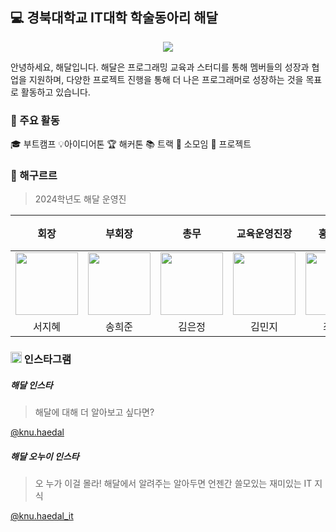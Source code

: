 ## 💻 경북대학교 IT대학 학술동아리 해달
<p align="center"><img src="https://velog.velcdn.com/images/ppocchi/post/32705e61-d376-4af9-886f-c1ee587fb0a6/image.png"></p>
안녕하세요, 해달입니다. 해달은 프로그래밍 교육과 스터디를 통해 멤버들의 성장과 협업을 지원하며, 다양한 프로젝트 진행을 통해 더 나은 프로그래머로 성장하는 것을 목표로 활동하고 있습니다.

### 🚀 주요 활동
🎓 부트캠프 💡아이디어톤 🏆 해커톤 📚 트랙 🔎 소모임 🏁 프로젝트

### 👑 해구르르
> 2024학년도 해달 운영진

| 회장 | 부회장 | 총무 | 교육운영진장 | 홍보부장 | 트랙조직위원장 | 기술관리부장 |
| :-----: | :-----: | :-----: | :-----: | :-----: | :-----: | :-----: |
|[<img src="https://github.com/swisdom784.png" width="100px">](https://github.com/swisdom784) | [<img src="https://github.com/thdgmlwns1.png" width="100px">](https://github.com/thdgmlwns1) |[<img src="https://github.com/ezzkimm.png" width="100px">](https://github.com/ezzkimm) |[<img src="https://github.com/churaly.png" width="100px">](https://github.com/churaly) |[<img src="https://github.com/pigmal24.png" width="100px">](https://github.com/pigmal24) |[<img src="https://github.com/ysh020702.png" width="100px">](https://github.com/ysh020702)| [<img src="https://github.com/rnjs5540.png" width="100px">](https://github.com/rnjs5540)| 
| 서지혜 | 송희준 | 김은정 | 김민지 | 최연우 | 양승환 | 권용민 |

### <img src="https://velog.velcdn.com/images/ppocchi/post/e586ae51-9913-42e3-b0c3-f27aea691009/image.png" width="18px"> 인스타그램
##### 해달 인스타
> 해달에 대해 더 알아보고 싶다면?

[@knu.haedal](https://www.instagram.com/knu.haedal/)

##### 해달 오누이 인스타
> 오 누가 이걸 몰라! 해달에서 알려주는 알아두면 언젠간 쓸모있는 재미있는 IT 지식

[@knu.haedal_it](https://www.instagram.com/knu.haedal_it/)
